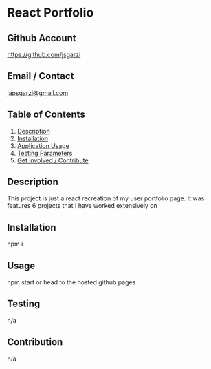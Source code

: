 # React Portfolio

## Github Account
  https://github.com/jsgarzi
## Email / Contact
  japsgarzi@gmail.com
## Table of Contents 

  1. [Description](#Description)
  2. [Installation](#Installation)
  3. [Application Usage](#Usage)
  4. [Testing Parameters](#Testing)
  5. [Get involved / Contribute](#Contribution)


## Description 
This project is just a react recreation of my user portfolio page. It was features 6 projects that I have worked extensively on

## Installation
npm i

## Usage
npm start or head to the hosted github pages

## Testing
n/a

## Contribution
n/a

